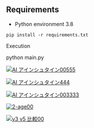 
## Requirements

- Python environment 3.8

```
pip install -r requirements.txt

```
Execution

python main.py

[![AI アインシュタイン00555](https://user-images.githubusercontent.com/35183817/210346699-4df2ecae-fa04-4d8e-9357-852f75537b95.jpg)](https://youtu.be/0S6FADVNrPA)

[![AI アインシュタイン444](https://user-images.githubusercontent.com/35183817/210347344-ff3eef03-5bd9-429b-ac6e-3a1957f96cf7.jpg)](https://youtu.be/S3n_Oz5TcEw)




[![AI アインシュタイン003333](https://user-images.githubusercontent.com/35183817/210347141-95c7eacc-ed83-4eee-9bfc-b8ddf364b2ce.jpg)](https://youtu.be/Vc7zNufa0us)





[![2-age00](https://user-images.githubusercontent.com/35183817/210334278-c183db53-bfdf-4456-803b-e1feaf43dad9.jpg)](
https://youtu.be/xXg7LH6Yk1g)

[![v3 v5 比較00](https://user-images.githubusercontent.com/35183817/210347778-e036cbaf-729f-49bf-9902-c1e08dabb1ab.jpg)](https://youtu.be/Ix1Ajt3yG0w)
